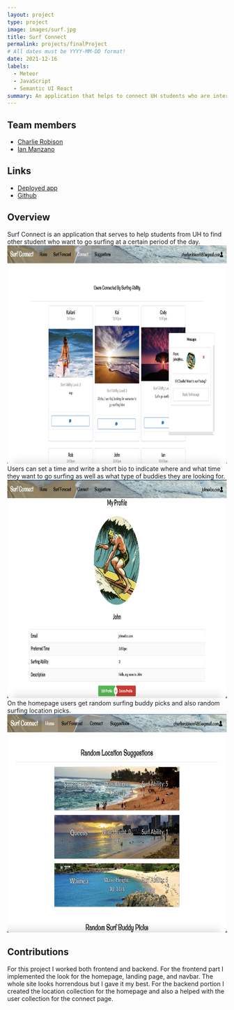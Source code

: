 ```yaml
---
layout: project
type: project
image: images/surf.jpg
title: Surf Connect
permalink: projects/finalProject
# All dates must be YYYY-MM-DD format!
date: 2021-12-16
labels:
  - Meteor
  - JavaScript
  - Semantic UI React
summary: An application that helps to connect UH students who are interested in surfing.
---
```

                           
## Team members
- [Charlie Robison](https://charlie-robison.github.io/)
- [Ian Manzano](https://ianbm.github.io/) 

## Links
- [Deployed app](https://surf-connect.xyz)
- [Github](https://github.com/surf-connect)

## Overview
Surf Connect is an application that serves to help students from UH to find other student who want to go surfing at a certain period of the day.
<img src="../images/final-connect-page-pic.png" height='500' width='700'>
Users can set a time and write a short bio to indicate where and what time they want to go surfing as well as what type of buddies they are looking for.
<img src="../images/final-viewUser-page-pic.png" height='500' width='700'>
On the homepage users get random surfing buddy picks and also random surfing location picks.
<img src="../images/final-home-page-pic.png" height='500' width='700'>
## Contributions
For this project I worked both frontend and backend. For the frontend part I implemented the look for the homepage, landing page, and navbar. The whole site looks horrendous but I gave it my best. For the backend portion I created the location collection for the homepage and also a helped with the user collection for the connect page. 


